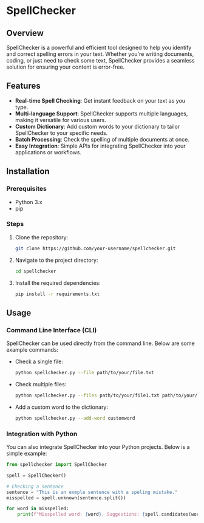 # SpellChecker

## Overview

SpellChecker is a powerful and efficient tool designed to help you identify and correct spelling errors in your text. Whether you're writing documents, coding, or just need to check some text, SpellChecker provides a seamless solution for ensuring your content is error-free.

## Features

- **Real-time Spell Checking**: Get instant feedback on your text as you type.
- **Multi-language Support**: SpellChecker supports multiple languages, making it versatile for various users.
- **Custom Dictionary**: Add custom words to your dictionary to tailor SpellChecker to your specific needs.
- **Batch Processing**: Check the spelling of multiple documents at once.
- **Easy Integration**: Simple APIs for integrating SpellChecker into your applications or workflows.

## Installation

### Prerequisites

- Python 3.x
- pip

### Steps

1. Clone the repository:
    ```sh
    git clone https://github.com/your-username/spellchecker.git
    ```
2. Navigate to the project directory:
    ```sh
    cd spellchecker
    ```
3. Install the required dependencies:
    ```sh
    pip install -r requirements.txt
    ```

## Usage

### Command Line Interface (CLI)

SpellChecker can be used directly from the command line. Below are some example commands:

- Check a single file:
    ```sh
    python spellchecker.py --file path/to/your/file.txt
    ```
- Check multiple files:
    ```sh
    python spellchecker.py --files path/to/your/file1.txt path/to/your/file2.txt
    ```
- Add a custom word to the dictionary:
    ```sh
    python spellchecker.py --add-word customword
    ```

### Integration with Python

You can also integrate SpellChecker into your Python projects. Below is a simple example:

```python
from spellchecker import SpellChecker

spell = SpellChecker()

# Checking a sentence
sentence = "This is an exmple sentence with a speling mistake."
misspelled = spell.unknown(sentence.split())

for word in misspelled:
    print(f"Misspelled word: {word}, Suggestions: {spell.candidates(word)}")
